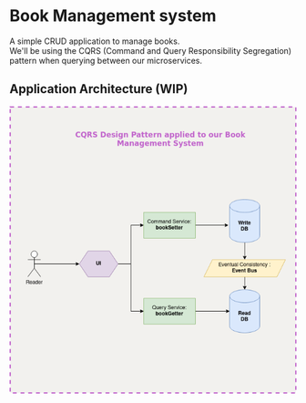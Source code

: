 # Book Management system 
A simple CRUD application to manage books.<br> 
We'll be using the CQRS (Command and Query Responsibility Segregation) pattern when querying between our microservices. 
## Application Architecture (WIP)
<p align="center">
  <img src="./docs/architecture.png" alt="Project architecture">
</p>

